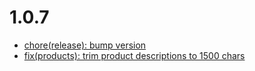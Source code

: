 # 1.0.7
- [chore(release): bump version](https://github.com/topi-team/shopware6-plugin/commit/8c42774)
- [fix(products): trim product descriptions to 1500 chars](https://github.com/topi-team/shopware6-plugin/commit/adf27d7)